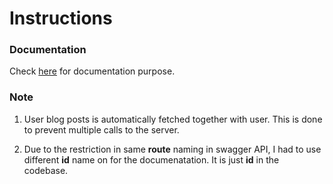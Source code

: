 # Instructions

### Documentation
Check [here](https://app.swaggerhub.com/apis/Altruistic/Schoolnika/1.0.0) for documentation purpose.

### Note
1. User blog posts is automatically fetched together with user. This is done to prevent multiple calls to the server.

2. Due to the restriction in same **route** naming in swagger API, I had to use different **id** name on for the documenatation. It is just **id** in the codebase.

